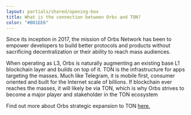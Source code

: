 ```yaml
---
layout: partials/shared/opening-box
title: What is the connection between Orbs and TON?
color: "#B01EE6"
---
```


Since its inception in 2017, the mission of Orbs Network has been to empower developers to build better protocols and products without sacrificing decentralization or their ability to reach mass audiences.

When operating as L3, Orbs is naturally augmenting an existing base L1 blockchain layer and builds on top of it. TON is the infrastructure for apps targeting the masses. Much like Telegram, it is mobile first, consumer oriented and built for the Internet scale of billions. If blockchain ever reaches the masses, it will likely be via TON, which is why Orbs strives to become a major player and stakeholder in the TON ecosystem

Find out more about Orbs strategic expansion to TON [here.](https://www.orbs.com/Expanding-to-The-Open-Network-TON/)
